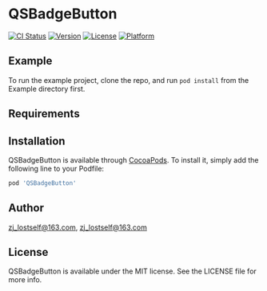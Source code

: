 
# QSBadgeButton

[![CI Status](http://img.shields.io/travis/zj_lostself@163.com/QSBadgeButton.svg?style=flat)](https://travis-ci.org/zj_lostself@163.com/QSBadgeButton)
[![Version](https://img.shields.io/cocoapods/v/QSBadgeButton.svg?style=flat)](http://cocoapods.org/pods/QSBadgeButton)
[![License](https://img.shields.io/cocoapods/l/QSBadgeButton.svg?style=flat)](http://cocoapods.org/pods/QSBadgeButton)
[![Platform](https://img.shields.io/cocoapods/p/QSBadgeButton.svg?style=flat)](http://cocoapods.org/pods/QSBadgeButton)

## Example

To run the example project, clone the repo, and run `pod install` from the Example directory first.

## Requirements

## Installation

QSBadgeButton is available through [CocoaPods](http://cocoapods.org). To install
it, simply add the following line to your Podfile:

```ruby
pod 'QSBadgeButton'
```

## Author

zj_lostself@163.com, zj_lostself@163.com

## License

QSBadgeButton is available under the MIT license. See the LICENSE file for more info.
